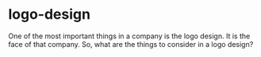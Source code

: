 # logo-design
One of the most important things in a company is the logo design. It is the face of that company. So, what are the things to consider in a logo design?
